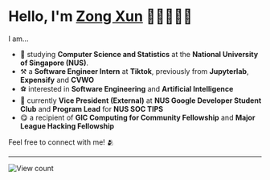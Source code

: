 # Hello, I'm <a rel="nofollow noopener noreferrer" target="_blank" href="https://www.linkedin.com/in/lzongxun/">Zong Xun</a> 👋🏻🧑🏻‍💻

I am... 

- 📖 studying **Computer Science and Statistics** at the **National University of Singapore (NUS)**.
- ⚒️ a **Software Engineer Intern** at **Tiktok**, previously from **Jupyterlab**, **Expensify** and **CVWO**
- ⚽ interested in **Software Engineering** and **Artificial Intelligence**
- 🤺 currently **Vice President (External)** at **NUS Google Developer Student Club** and **Program Lead** for **NUS SOC TIPS**
- 😋 a recipient of **GIC Computing for Community Fellowship** and **Major League Hacking Fellowship**

Feel free to connect with me! 🫂

<hr/> 

<img alt="View count" src="https://komarev.com/ghpvc/?username=Zxun2&color=green">
